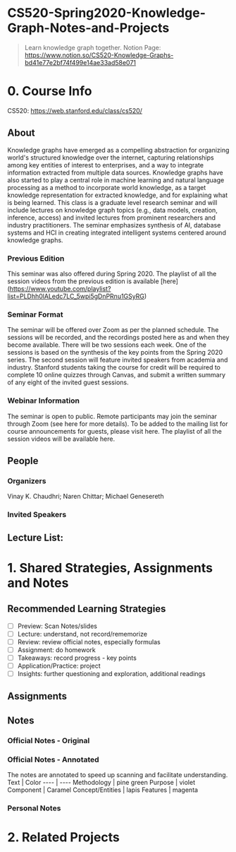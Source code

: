 # CS520-Spring2020-Knowledge-Graph-Notes-and-Projects
> Learn knowledge graph together.
> Notion Page: https://www.notion.so/CS520-Knowledge-Graphs-bd41e77e2bf74f499e14ae33ad58e071


# 0. Course Info

CS520: https://web.stanford.edu/class/cs520/
## About
Knowledge graphs have emerged as a compelling abstraction for organizing world's structured knowledge over the internet, capturing relationships among key entities of interest to enterprises, and a way to integrate information extracted from multiple data sources. Knowledge graphs have also started to play a central role in machine learning and natural language processing as a method to incorporate world knowledge, as a target knowledge representation for extracted knowledge, and for explaining what is being learned. This class is a graduate level research seminar and will include lectures on knowledge graph topics (e.g., data models, creation, inference, access) and invited lectures from prominent researchers and industry practitioners. The seminar emphasizes synthesis of AI, database systems and HCI in creating integrated intelligent systems centered around knowledge graphs.
 
### Previous Edition
This seminar was also offered during Spring 2020. The playlist of all the session videos from the previous edition is available [here] (https://www.youtube.com/playlist?list=PLDhh0lALedc7LC_5wpi5gDnPRnu1GSyRG)


### Seminar Format
The seminar will be offered over Zoom as per the planned schedule. The sessions will be recorded, and the recordings posted here as and when they become available.
There will be two sessions each week. One of the sessions is based on the synthesis of the key points from the Spring 2020 series. The second session will feature invited speakers from academia and industry.
Stanford students taking the course for credit will be required to complete 10 online quizzes through Canvas, and submit a written summary of any eight of the invited guest sessions.

### Webinar Information
The seminar is open to public. Remote participants may join the seminar through Zoom (see here for more details). To be added to the mailing list for course announcements for guests, please visit here. The playlist of all the session videos will be available here. 

## People
### Organizers
Vinay K. Chaudhri; 
Naren Chittar; 
Michael Genesereth

### Invited Speakers


## Lecture List:




# 1. Shared Strategies, Assignments and Notes

## Recommended Learning Strategies
- [ ] Preview: Scan Notes/slides
- [ ] Lecture: understand, not record/rememorize
- [ ] Review: review official notes, especially formulas
- [ ] Assignment: do homework
- [ ] Takeaways: record progress - key points
- [ ] Application/Practice: project
- [ ] Insights: further questioning and exploration, additional readings

## Assignments

## Notes

### Official Notes - Original 
### Official Notes - Annotated
The notes are annotated to speed up scanning and facilitate understanding.
Text | Color
---- | ----
Methodology | pine green
Purpose | violet
Component | Caramel
Concept/Entities | lapis
Features | magenta


### Personal Notes

# 2. Related Projects







